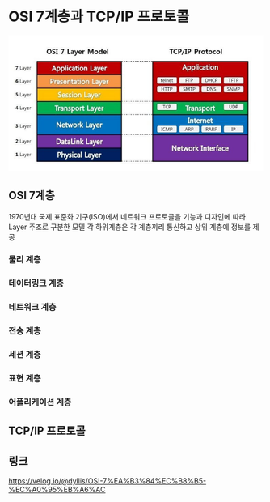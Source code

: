 # OSI 7계층과 TCP/IP 프로토콜
![OSI](/network/image/OSI.bmp)
## OSI 7계층
1970년대 국제 표준화 기구(ISO)에서 네트워크 프로토콜을 기능과 디자인에 따라 Layer 주조로 구분한 모델
각 하위계층은 각 계층끼리 통신하고 상위 계층에 정보를 제공
### 물리 계층
### 데이터링크 계층
### 네트워크 계층
### 전송 계층
### 세션 계층
### 표현 계층
### 어플리케이션 계층
## TCP/IP 프로토콜
## 링크
https://velog.io/@dyllis/OSI-7%EA%B3%84%EC%B8%B5-%EC%A0%95%EB%A6%AC